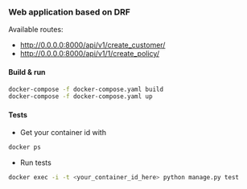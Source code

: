 ### Web application based on DRF
Available routes: 
* http://0.0.0.0:8000/api/v1/create_customer/
* http://0.0.0.0:8000/api/v1/1/create_policy/

#### Build & run
```bash
docker-compose -f docker-compose.yaml build
docker-compose -f docker-compose.yaml up
```

#### Tests
* Get your container id with
```bash
docker ps
```
* Run tests
```bash
docker exec -i -t <your_container_id_here> python manage.py test
```
